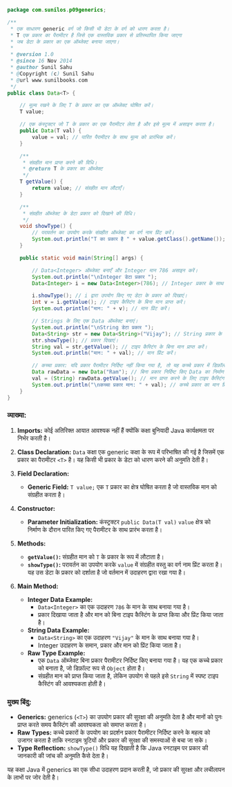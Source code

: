 ```java
package com.sunilos.p09generics;

/**
 * एक साधारण generic वर्ग जो किसी भी डेटा के वर्ग को धारण करता है।
 * T एक प्रकार का पैरामीटर है जिसे एक वास्तविक प्रकार से प्रतिस्थापित किया जाएगा
 * जब डेटा के प्रकार का एक ऑब्जेक्ट बनाया जाएगा।
 * 
 * @version 1.0
 * @since 16 Nov 2014
 * @author Sunil Sahu
 * @Copyright (c) Sunil Sahu
 * @url www.sunilbooks.com
 */
public class Data<T> {

    // मूल्य रखने के लिए T के प्रकार का एक ऑब्जेक्ट घोषित करें।
    T value;

    // एक कंस्ट्रक्टर जो T के प्रकार का एक पैरामीटर लेता है और इसे मूल्य में असाइन करता है।
    public Data(T val) {
        value = val; // पारित पैरामीटर के साथ मूल्य को प्रारंभिक करें।
    }

    /**
     * संग्रहीत मान प्राप्त करने की विधि।
     * @return T के प्रकार का ऑब्जेक्ट
     */
    T getValue() {
        return value; // संग्रहीत मान लौटाएँ।
    }

    /**
     * संग्रहीत ऑब्जेक्ट के डेटा प्रकार को दिखाने की विधि।
     */
    void showType() {
        // परावर्तन का उपयोग करके संग्रहीत ऑब्जेक्ट का वर्ग नाम प्रिंट करें।
        System.out.println("T का प्रकार है " + value.getClass().getName());
    }

    public static void main(String[] args) {

        // Data<Integer> ऑब्जेक्ट बनाएँ और Integer मान 786 असाइन करें।
        System.out.println("\nInteger डेटा प्रकार ");
        Data<Integer> i = new Data<Integer>(786); // Integer प्रकार के साथ Data का निर्माण करें।

        i.showType(); // i द्वारा उपयोग किए गए डेटा के प्रकार को दिखाएं।
        int v = i.getValue(); // टाइप कैस्टिंग के बिना मान प्राप्त करें।
        System.out.println("मान: " + v); // मान प्रिंट करें।

        // Strings के लिए एक Data ऑब्जेक्ट बनाएं।
        System.out.println("\nString डेटा प्रकार ");
        Data<String> str = new Data<String>("Vijay"); // String प्रकार के साथ Data का निर्माण करें।
        str.showType(); // प्रकार दिखाएं।
        String val = str.getValue(); // टाइप कैस्टिंग के बिना मान प्राप्त करें।
        System.out.println("मान: " + val); // मान प्रिंट करें।

        // कच्चा प्रकार: यदि प्रकार पैरामीटर निर्दिष्ट नहीं किया गया है, तो यह कच्चे प्रकार में डिफ़ॉल्ट हो जाता है।
        Data rawData = new Data("Ram"); // बिना प्रकार निर्दिष्ट किए Data का निर्माण करें।
        val = (String) rawData.getValue(); // मान प्राप्त करने के लिए टाइप कैस्टिंग आवश्यक है।
        System.out.println("\nकच्चा प्रकार मान: " + val); // कच्चे प्रकार का मान प्रिंट करें।
    }
}
```

### व्याख्या:

1. **Imports:** कोई अतिरिक्त आयात आवश्यक नहीं हैं क्योंकि कक्षा बुनियादी Java कार्यक्षमता पर निर्भर करती है।

2. **Class Declaration:** `Data` कक्षा एक generic कक्षा के रूप में परिभाषित की गई है जिसमें एक प्रकार का पैरामीटर `<T>` है। यह किसी भी प्रकार के डेटा को धारण करने की अनुमति देती है।

3. **Field Declaration:**
   - **Generic Field:** `T value;` एक `T` प्रकार का क्षेत्र घोषित करता है जो वास्तविक मान को संग्रहीत करता है।

4. **Constructor:**
   - **Parameter Initialization:** कंस्ट्रक्टर `public Data(T val)` `value` क्षेत्र को निर्माण के दौरान पारित किए गए पैरामीटर के साथ प्रारंभ करता है।

5. **Methods:**
   - **`getValue()`:** संग्रहीत मान को `T` के प्रकार के रूप में लौटाता है।
   - **`showType()`:** परावर्तन का उपयोग करके `value` में संग्रहीत वस्तु का वर्ग नाम प्रिंट करता है। यह उस डेटा के प्रकार को दर्शाता है जो वर्तमान में उदाहरण द्वारा रखा गया है।

6. **Main Method:**
   - **Integer Data Example:**
     - `Data<Integer>` का एक उदाहरण `786` के मान के साथ बनाया गया है।
     - प्रकार दिखाया जाता है और मान को बिना टाइप कैस्टिंग के प्राप्त किया और प्रिंट किया जाता है।
   - **String Data Example:**
     - `Data<String>` का एक उदाहरण `"Vijay"` के मान के साथ बनाया गया है।
     - Integer उदाहरण के समान, प्रकार और मान को प्रिंट किया जाता है।
   - **Raw Type Example:**
     - एक `Data` ऑब्जेक्ट बिना प्रकार पैरामीटर निर्दिष्ट किए बनाया गया है। यह एक कच्चे प्रकार को बनाता है, जो डिफ़ॉल्ट रूप से `Object` होता है।
     - संग्रहीत मान को प्राप्त किया जाता है, लेकिन उपयोग से पहले इसे `String` में स्पष्ट टाइप कैस्टिंग की आवश्यकता होती है।

### मुख्य बिंदु:
- **Generics:** generics (`<T>`) का उपयोग प्रकार की सुरक्षा की अनुमति देता है और मानों को पुनः प्राप्त करते समय कैस्टिंग की आवश्यकता को समाप्त करता है।
- **Raw Types:** कच्चे प्रकारों के उपयोग का प्रदर्शन प्रकार पैरामीटर निर्दिष्ट करने के महत्व को उजागर करता है ताकि रनटाइम त्रुटियों और प्रकार की सुरक्षा की समस्याओं से बचा जा सके।
- **Type Reflection:** `showType()` विधि यह दिखाती है कि Java रनटाइम पर प्रकार की जानकारी की जांच की अनुमति कैसे देता है।

यह कक्षा Java में generics का एक सीधा उदाहरण प्रदान करती है, जो प्रकार की सुरक्षा और लचीलापन के लाभों पर जोर देती है।
